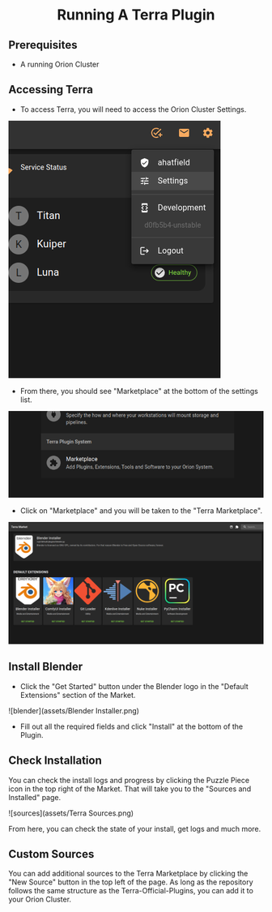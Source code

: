 # <center>Running A Terra Plugin</center>

## Prerequisites

* A running Orion Cluster

## Accessing Terra

* To access Terra, you will need to access the Orion Cluster Settings.

![settings](assets/Settings.png)

* From there, you should see "Marketplace" at the bottom of the settings list.

![marketplace](assets/Marketplace.png)

* Click on "Marketplace" and you will be taken to the "Terra Marketplace".

![terra](assets/Marketplace-Landing.png)


## Install Blender

* Click the "Get Started" button under the Blender logo in the "Default Extensions" section of the Market.

![blender](assets/Blender Installer.png)

* Fill out all the required fields and click "Install" at the bottom of the Plugin.

## Check Installation

You can check the install logs and progress by clicking the Puzzle Piece icon in the top right of the Market.
That will take you to the "Sources and Installed" page.

![sources](assets/Terra Sources.png)

From here, you can check the state of your install, get logs and much more.

## Custom Sources

You can add additional sources to the Terra Marketplace by clicking the "New Source" button in the top left of the page.
As long as the repository follows the same structure as the Terra-Official-Plugins, you can add it to your Orion Cluster.
